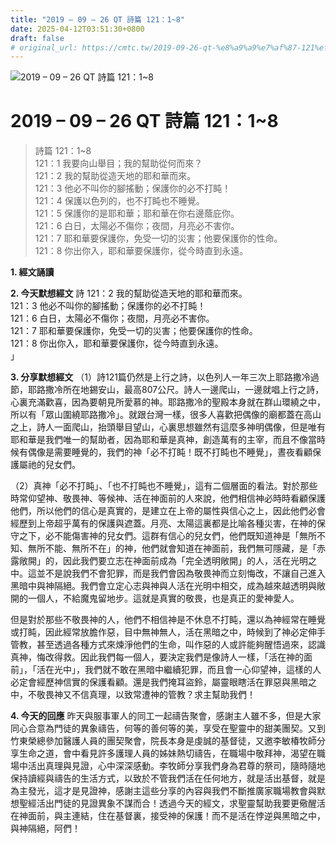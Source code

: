 ```yaml
---
title: "2019 – 09 – 26 QT 詩篇 121：1~8"
date: 2025-04-12T03:51:30+0800
draft: false
# original_url: https://cmtc.tw/2019-09-26-qt-%e8%a9%a9%e7%af%87-121%ef%bc%9a18
---
```


![2019 – 09 – 26 QT 詩篇 121：1\~8](/images/qt.jpg   "2019 – 09 – 26 QT 詩篇 121：1\~8")

# 2019 – 09 – 26 QT 詩篇 121：1\~8

> 詩篇 121：1\~8  
> 121：1 我要向山舉目；我的幫助從何而來？  
> 121：2 我的幫助從造天地的耶和華而來。  
> 121：3 他必不叫你的腳搖動；保護你的必不打盹！  
> 121：4 保護以色列的，也不打盹也不睡覺。  
> 121：5 保護你的是耶和華；耶和華在你右邊蔭庇你。  
> 121：6 白日，太陽必不傷你；夜間，月亮必不害你。  
> 121：7 耶和華要保護你，免受一切的災害；他要保護你的性命。  
> 121：8 你出你入，耶和華要保護你，從今時直到永遠。

**1. 經文誦讀**

**2.  今天默想經文**
詩 121：2 我的幫助從造天地的耶和華而來。  
121：3 他必不叫你的腳搖動；保護你的必不打盹！  
121：6 白日，太陽必不傷你；夜間，月亮必不害你。  
121：7 耶和華要保護你，免受一切的災害；他要保護你的性命。  
121：8 你出你入，耶和華要保護你，從今時直到永遠。  
」

**3. 分享默想經文**
（1）詩121篇仍然是上行之詩，以色列人一年三次上耶路撒冷過節，耶路撒冷所在地錫安山，最高807公尺。詩人一邊爬山，一邊就唱上行之詩，心裏充滿歡喜，因為要朝見所愛慕的神。耶路撒冷的聖殿本身就在群山環繞之中，所以有「眾山圍繞耶路撒冷」。就跟台灣一樣，很多人喜歡把偶像的廟都蓋在高山之上，詩人一面爬山，抬頭舉目望山，心裏思想雖然有這麼多神明偶像，但是唯有耶和華是我們唯一的幫助者，因為耶和華是真神，創造萬有的主宰，而且不像當時候有偶像是需要睡覺的，我們的神「必不打盹！既不打盹也不睡覺」，晝夜看顧保護屬祂的兒女們。

（2）真神「必不打盹」、「也不打盹也不睡覺」，這有二個層面的看法。對於那些時常仰望神、敬畏神、等候神、活在神面前的人來說，他們相信神必時時看顧保護他們，所以他們的信心是真實的，是建立在上帝的屬性與信心之上，因此他們必會經歷到上帝超乎萬有的保護與遮蓋。月亮、太陽這裏都是比喻各種災害，在神的保守之下，必不能傷害神的兒女們。這群有信心的兒女們，他們既知道神是「無所不知、無所不能、無所不在」的神，他們就會知道在神面前，我們無可隱藏，是「赤露敞開」的，因此我們要立志在神面前成為「完全透明敞開」的人，活在光明之中。這並不是說我們不會犯罪，而是我們會因為敬畏神而立刻悔改，不讓自己進入黑暗中與神隔絕。我們會立定心志與神與人活在光明中相交，成為越來越透明與敞開的一個人，不給魔鬼留地步。這就是真實的敬畏，也是真正的愛神愛人。

但是對於那些不敬畏神的人，他們不相信神是不休息不打盹，還以為神經常在睡覺或打盹，因此經常放膽作惡，目中無神無人，活在黑暗之中，時候到了神必定伸手管教，甚至透過各種方式來煉淨他們的生命，叫作惡的人或許能夠醒悟過來，認識真神，悔改得救。因此我們每一個人，要決定我們是像詩人一樣，「活在神的面前」，「活在光中」，我們就不敢在黑暗中繼續犯罪，而且會一心仰望神，這樣的人必定會經歷神信實的保護看顧。還是我們掩耳盜鈴，屬靈眼瞎活在罪惡與黑暗之中，不敬畏神又不信真理，以致常遭神的管教？求主幫助我們！

**4. 今天的回應**
昨天與服事軍人的同工一起禱告聚會，感謝主人雖不多，但是大家同心合意為門徒的異象禱告，何等的善何等的美，享受在聖靈中的甜美團契。又到竹東榮總參加醫護人員的團契聚會，院長本身是虔誠的基督徒，又邀李敏椿牧師分享生命之道，會中看見許多護理人員的姊妹熱切禱告，在職場中敬拜神，渴望在職場中活出真理與見證，心中深深感動。李牧師分享我們身為君尊的祭司，隨時隨地保持讀經與禱告的生活方式，以致於不管我們活在任何地方，就是活出基督，就是為主發光，這才是見證神，感謝主這些分享的內容與我們不斷推廣家職場教會與默想聖經活出門徒的見證異象不謀而合！透過今天的經文，求聖靈幫助我要更儆醒活在神面前，與主連結，住在基督裏，接受神的保護！而不是活在悖逆與黑暗之中，與神隔絕，阿們！
